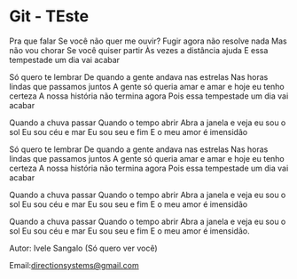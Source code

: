 # Git - TEste

Pra que falar
Se você não quer me ouvir?
Fugir agora não resolve nada
Mas não vou chorar
Se você quiser partir
Às vezes a distância ajuda
E essa tempestade um dia vai acabar

Só quero te lembrar
De quando a gente andava nas estrelas
Nas horas lindas que passamos juntos
A gente só queria amar e amar e hoje eu tenho certeza
A nossa história não termina agora
Pois essa tempestade um dia vai acabar

Quando a chuva passar
Quando o tempo abrir
Abra a janela e veja eu sou o sol
Eu sou céu e mar
Eu sou seu e fim
E o meu amor é imensidão

Só quero te lembrar
De quando a gente andava nas estrelas
Nas horas lindas que passamos juntos
A gente só queria amar e amar e hoje eu tenho certeza
A nossa história não termina agora
Pois essa tempestade um dia vai acabar

Quando a chuva passar
Quando o tempo abrir
Abra a janela e veja eu sou o sol
Eu sou céu e mar
Eu sou seu e fim
E o meu amor é imensidão

Quando a chuva passar
Quando o tempo abrir
Abra a janela e veja eu sou o sol
Eu sou céu e mar
Eu sou seu e fim
E o meu amor é imensidão.

Autor: Ivele Sangalo (Só quero ver você)

Email:directionsystems@gmail.com

